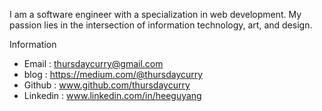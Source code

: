 I am a software engineer with a specialization in web development. My passion lies in the intersection of information technology, art, and design.

Information
- Email : thursdaycurry@gmail.com
- blog : https://medium.com/@thursdaycurry
- Github : www.github.com/thursdaycurry
- Linkedin : www.linkedin.com/in/heeguyang

